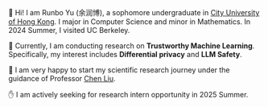 👋 Hi! I am Runbo Yu (余润博), a sophomore undergraduate in [City University of Hong Kong](https://www.cityu.edu.hk/). I major in Computer Science and minor in Mathematics. In 2024 Summer, I visited UC Berkeley.  

🔬 Currently, I am conducting research on **Trustworthy Machine Learning**. Specifically, my interest includes **Differential privacy** and **LLM Safety**.

🌟 I am very happy to start my scientific research journey under the guidance of Professor [Chen Liu](https://www.cs.cityu.edu.hk/~cliu644/HomePage/index.html). 

✋ I am actively seeking for research intern opportunity in 2025 Summer.
